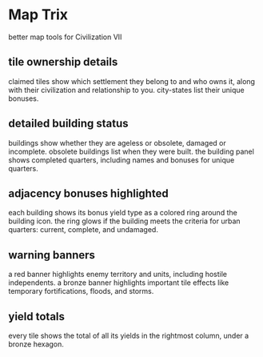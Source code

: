# Map Trix
better map tools for Civilization VII

## tile ownership details
claimed tiles show which settlement they belong to and who owns it,
along with their civilization and relationship to you.  city-states list
their unique bonuses.

## detailed building status
buildings show whether they are ageless or obsolete, damaged or
incomplete.  obsolete buildings list when they were built.  the building
panel shows completed quarters, including names and bonuses for unique
quarters.

## adjacency bonuses highlighted
each building shows its bonus yield type as a colored ring around the
building icon.  the ring glows if the building meets the criteria for
urban quarters: current, complete, and undamaged.

## warning banners
a red banner highlights enemy territory and units, including hostile
independents. a bronze banner highlights important tile effects like
temporary fortifications, floods, and storms.

## yield totals
every tile shows the total of all its yields in the rightmost column,
under a bronze hexagon.
